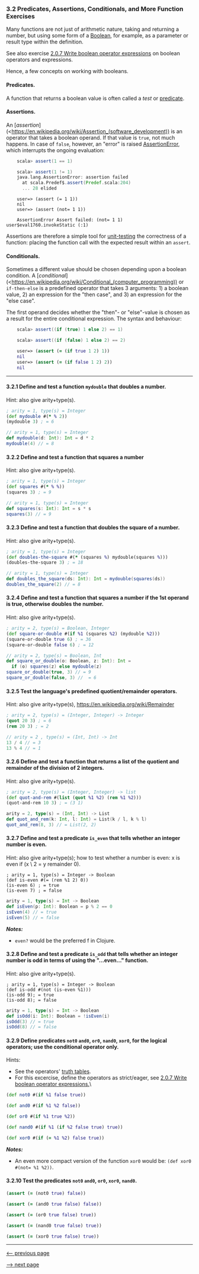 ### 3.2 Predicates, Assertions, Conditionals, and More Function Exercises

Many functions are not just of arithmetic nature, taking and returning a number, but using some form of a [Boolean](https://en.wikipedia.org/wiki/Boolean_data_type), for example, as a parameter or result type within the definition.

See also exercise [2.0.7 Write boolean operator expressions](ch2_expressions.md#207-write-boolean-operator-expressions) on boolean operators and expressions.

Hence, a few concepts on working with booleans.

#### Predicates.

A function that returns a boolean value is often called a _test_ or [predicate](https://en.wikipedia.org/wiki/Predicate_(mathematical_logic)).

#### Assertions.

An [_assertion_](<https://en.wikipedia.org/wiki/Assertion_(software_development)) is an operator that takes a boolean operand.  If that value is `true`, not much happens. In case of `false`, however, an "error" is raised [AssertionError](https://docs.oracle.com/javase/8/docs/api/java/lang/AssertionError.html), which interrupts the ongoing evaluation:

```scala
    scala> assert(1 == 1)

    scala> assert(1 != 1)
    java.lang.AssertionError: assertion failed
      at scala.Predef$.assert(Predef.scala:204)
      ... 28 elided
```

```closure
    user=> (assert (= 1 1))
    nil
    user=> (assert (not= 1 1))

    AssertionError Assert failed: (not= 1 1)  user$eval1760.invokeStatic (:1)
```

Assertions are therefore a simple tool for [unit-testing](https://en.wikipedia.org/wiki/Unit_testing) the correctness of a function: placing the function call with the expected result within an `assert`.

#### Conditionals.

Sometimes a different value should be chosen depending upon a boolean condition.  A [_conditional_](<https://en.wikipedia.org/wiki/Conditional_(computer_programming)) or `if-then-else` is a predefined operator that takes 3 arguments: 1) a boolean value, 2) an expression for the "then case", and 3) an expression for the "else case".

The first operand decides whether the "then"- or "else"-value is chosen as a result for the entire conditional expression.  The syntax and behaviour:

```scala
    scala> assert((if (true) 1 else 2) == 1)

    scala> assert((if (false) 1 else 2) == 2)

```

```clojure
    user=> (assert (= (if true 1 2) 1))
    nil
    user=> (assert (= (if false 1 2) 2))
    nil
```

-----

#### 3.2.1 Define and test a function `mydouble` that doubles a number.

Hint: also give arity+type(s).

```clojure
; arity = 1, type(s) = Integer
(def mydouble #(* % 2))
(mydouble 3) ; = 6
```

```scala
// arity = 1, type(s) = Integer
def mydouble(d: Int): Int = d * 2
mydouble(4) // = 8
```

#### 3.2.2 Define and test a function that squares a number

Hint: also give arity+type(s).

```clojure
; arity = 1, type(s) = Integer
(def squares #(* % %))
(squares 3) ; = 9
```

```scala
// arity = 1, type(s) = Integer
def squares(s: Int): Int = s * s
squares(3) // = 9
```

#### 3.2.3 Define and test a function that doubles the square of a number.

Hint: also give arity+type(s).

```clojure
; arity = 1, type(s) = Integer
(def doubles-the-square #(* (squares %) mydouble(squares %)))
(doubles-the-square 3) ; = 18
```

```scala
// arity = 1, type(s) = Integer
def doubles_the_square(ds: Int): Int = mydouble(squares(ds))
doubles_the_square(2) // = 8

```

#### 3.2.4 Define and test a function that squares a number if the 1st operand is true, otherwise doubles the number.

Hint: also give arity+type(s).

```clojure
; arity = 2, type(s) = Boolean, Integer
(def square-or-double #(if %1 (squares %2) (mydouble %2)))
(square-or-double true 6) ; = 36
(square-or-double false 6) ; = 12
```

```scala
// arity = 2, type(s) = Boolean, Int
def square_or_double(o: Boolean, z: Int): Int =
  if (o) squares(z) else mydouble(z)
square_or_double(true, 3) // = 9
square_or_double(false, 3) //  = 6
```

#### 3.2.5 Test the language's predefined quotient/remainder operators.

Hint: also give arity+type(s), <https://en.wikipedia.org/wiki/Remainder>

```clojure
; arity = 2, type(s) = (Integer, Integer) -> Integer
(quot 20 3) ; = 6
(rem 20 3) ; = 2
```

```scala
// arity = 2 , type(s) = (Int, Int) -> Int
13 / 4 // = 3
13 % 4 // = 1
```

#### 3.2.6 Define and test a function that returns a list of the quotient and remainder of the division of 2 integers.

Hint: also give arity+type(s).

```clojure
; arity = 2, type(s) = (Integer, Integer) -> list
(def quot-and-rem #(list (quot %1 %2) (rem %1 %2)))
(quot-and-rem 10 3) ; = (3 1)
```

```scala
arity = 2, type(s) = (Int, Int) -> List
def quot_and_rem(k: Int, l: Int) = List(k / l, k % l)
quot_and_rem(8, 3) // = List(2, 2)
```

#### 3.2.7 Define and test a predicate `is_even` that tells whether an integer number is even.

Hint: also give arity+type(s); how to test whether a number is even: x is even if (x \ 2 = y remainder 0).

```
; arity = 1, type(s) = Integer -> Boolean
(def is-even #(= (rem %1 2) 0))
(is-even 6) ; = true
(is-even 7) ; = false
```

```scala
arity = 1, type(s) = Int -> Boolean
def isEven(p: Int): Boolean = p % 2 == 0
isEven(4) // = true
isEven(5) // = false
```

___Notes:___

* `even?` would be the preferred f in Clojure.

#### 3.2.8 Define and test a predicate `is_odd` that tells whether an integer number is odd in terms of using the "...even..." function.

Hint: also give arity+type(s).

```
; arity = 1, type(s) = Integer -> Boolean
(def is-odd #(not (is-even %1)))
(is-odd 9); = true
(is-odd 8); = false
```

```scala
arity = 1, type(s) = Int -> Boolean
def isOdd(i: Int): Boolean = !isEven(i)
isOdd(3) // = true
isOdd(8) // = false
```

#### 3.2.9 Define predicates `not0` `and0`, `or0`, `nand0`, `xor0`, for the logical operators; use the conditional operator only.

Hints:

* See the operators' [truth tables](https://en.wikipedia.org/wiki/Truth_table).
* For this excercise, define the operators as strict/eager, see [2.0.7 Write boolean operator expressions.](ch2_expressions.md#207-write-boolean-operator-expressions)\


```clojure
(def not0 #(if %1 false true))

(def and0 #(if %1 %2 false)) 

(def or0 #(if %1 true %2))

(def nand0 #(if %1 (if %2 false true) true))

(def xor0 #(if (= %1 %2) false true))
```
___Notes:___

* An even more compact version of the function `xor0` would be: `(def xor0 #(not= %1 %2))`. 

#### 3.2.10 Test the predicates `not0` `and0`, `or0`, `xor0`, `nand0`.

```clojure
(assert (= (not0 true) false))

(assert (= (and0 true false) false))

(assert (= (or0 true false) true))

(assert (= (nand0 true false) true))

(assert (= (xor0 true false) true))
```
--------------------

[<-- previous page](ch3_1_formulas_and_functions.md)

[--> next page](ch3_3_plotting_the_evaluation_of_functions.md)
